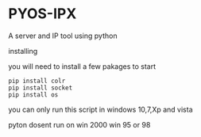 # PYOS-IPX
A server and IP tool using python

installing

you will need to install a few pakages to start
```
pip install colr
pip install socket
pip install os
```
you can only run this script in windows 10,7,Xp and vista

pyton dosent run on win 2000 win 95 or 98

